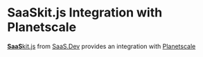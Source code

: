 
# **SaaS**kit.js Integration with Planetscale

[**SaaS**kit.js](https://saaskit.js.org) from [SaaS.Dev](https://saas.dev) provides an integration with [Planetscale](https://saaskit.js.org/integrations/planetscale)
